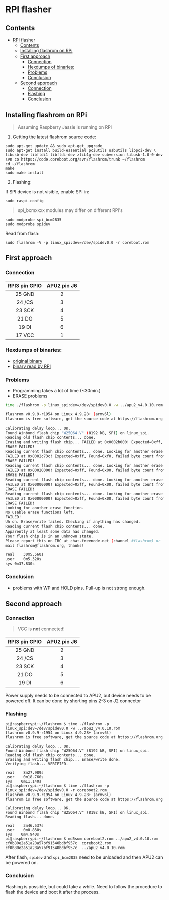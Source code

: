 # RPI flasher

## Contents

<!-- TOC -->

- [RPI flasher](#rpi-flasher)
    - [Contents](#contents)
    - [Installing flashrom on RPi](#installing-flashrom-on-rpi)
    - [First approach](#first-approach)
        - [Connection](#connection)
        - [Hexdumps of binaries:](#hexdumps-of-binaries)
        - [Problems](#problems)
        - [Conclusion](#conclusion)
    - [Second approach](#second-approach)
        - [Connection](#connection-1)
        - [Flashing](#flashing)
        - [Conclusion](#conclusion-1)

<!-- /TOC -->

## Installing flashrom on RPi

> Assuming Raspberry Jassie is running on RPi

1. Getting the latest flashrom source code:

  ```
  sudo apt-get update && sudo apt-get upgrade
  sudo apt-get install build-essential pciutils usbutils libpci-dev \
  libusb-dev libftdi1 libftdi-dev zlib1g-dev subversion libusb-1.0-0-dev
  svn co https://code.coreboot.org/svn/flashrom/trunk ~/flashrom
  cd ~/flashrom
  make
  sudo make install
  ```

2. Flashing:

  If SPI device is not visible, enable SPI in:

  ```
  sudo raspi-config
  ```

> spi_bcmxxxx modules may differ on different RPi's

  ```
  sudo modprobe spi_bcm2835
  sudo modprobe spidev
  ```
  Read from flash:

  ```
  sudo flashrom -V -p linux_spi:dev=/dev/spidev0.0 -r coreboot.rom
  ```

## First approach

### Connection

 RPI3 pin GPIO | APU2 pin J6
:-------------:|:----------:
 25 GND        | 2
 24 /CS        | 3
 23 SCK        | 4
 21 DO         | 5
 19 DI         | 6
 17 VCC        | 1


### Hexdumps of binaries:

* [original
  binary](https://drive.google.com/open?id=0B2fOAKKiyr_yY3VYS0FZV3NqMVE)
* [binary read by
  RPI](https://drive.google.com/open?id=0B2fOAKKiyr_ydmxTWm4xN1VQZmM)

### Problems

* Programming takes a lot of time (~30min.)
* ERASE problems

```sh
time ./flashrom -p linux_spi:dev=/dev/spidev0.0 -w ../apu2_v4.0.10.rom

flashrom v0.9.9-r1954 on Linux 4.9.28+ (armv6l)
flashrom is free software, get the source code at https://flashrom.org

Calibrating delay loop... OK.
Found Winbond flash chip "W25Q64.V" (8192 kB, SPI) on linux_spi.
Reading old flash chip contents... done.
Erasing and writing flash chip... FAILED at 0x0002b000! Expected=0xff, Found=0x00, failed byte count from 0x0002b000-0x0002bfff: 0x800
ERASE FAILED!
Reading current flash chip contents... done. Looking for another erase function.
FAILED at 0x0002c73c! Expected=0xff, Found=0xf0, failed byte count from 0x00028000-0x0002ffff: 0x4c4
ERASE FAILED!
Reading current flash chip contents... done. Looking for another erase function.
FAILED at 0x00020000! Expected=0xff, Found=0x00, failed byte count from 0x00020000-0x0002ffff: 0x10000
ERASE FAILED!
Reading current flash chip contents... done. Looking for another erase function.
FAILED at 0x00000000! Expected=0xff, Found=0x00, failed byte count from 0x00000000-0x007fffff: 0x800000
ERASE FAILED!
Reading current flash chip contents... done. Looking for another erase function.
FAILED at 0x00000000! Expected=0xff, Found=0x00, failed byte count from 0x00000000-0x007fffff: 0x800000
ERASE FAILED!
Looking for another erase function.
No usable erase functions left.
FAILED!
Uh oh. Erase/write failed. Checking if anything has changed.
Reading current flash chip contents... done.
Apparently at least some data has changed.
Your flash chip is in an unknown state.
Please report this on IRC at chat.freenode.net (channel #flashrom) or
mail flashrom@flashrom.org, thanks!

real	30m5.560s
user	0m5.320s
sys	0m37.830s
```

### Conclusion

* problems with WP and HOLD pins. Pull-up is not strong enough.

## Second approach

### Connection

> VCC is **not** connected!

 RPI3 pin GPIO | APU2 pin J6
:-------------:|:----------:
 25 GND        | 2
 24 /CS        | 3
 23 SCK        | 4
 21 DO         | 5
 19 DI         | 6

Power supply needs to be connected to APU2, but device needs to be powered off.
It can be done by shorting pins 2-3 on J2 connector

### Flashing

```
pi@raspberrypi:~/flashrom $ time ./flashrom -p linux_spi:dev=/dev/spidev0.0 -w ../apu2_v4.0.10.rom
flashrom v0.9.9-r1954 on Linux 4.9.28+ (armv6l)
flashrom is free software, get the source code at https://flashrom.org

Calibrating delay loop... OK.
Found Winbond flash chip "W25Q64.V" (8192 kB, SPI) on linux_spi.
Reading old flash chip contents... done.
Erasing and writing flash chip... Erase/write done.
Verifying flash... VERIFIED.

real    8m27.989s
user    0m18.760s
sys    0m11.140s
pi@raspberrypi:~/flashrom $ time ./flashrom -p linux_spi:dev=/dev/spidev0.0 -r coreboot2.rom
flashrom v0.9.9-r1954 on Linux 4.9.28+ (armv6l)
flashrom is free software, get the source code at https://flashrom.org

Calibrating delay loop... OK.
Found Winbond flash chip "W25Q64.V" (8192 kB, SPI) on linux_spi.
Reading flash... done.

real    3m46.537s
user    0m0.830s
sys    0m4.940s
pi@raspberrypi:~/flashrom $ md5sum coreboot2.rom ../apu2_v4.0.10.rom
cf0b80e2a51a28a57bf91540bdbf957c  coreboot2.rom
cf0b80e2a51a28a57bf91540bdbf957c  ../apu2_v4.0.10.rom
```

After flash, `spidev` and `spi_bcm2835` need to be unloaded and then APU2 can
be powered on.

### Conclusion

Flashing is possible, but could take a while. Need to follow the procedure
to flash the device and boot it after the process.
